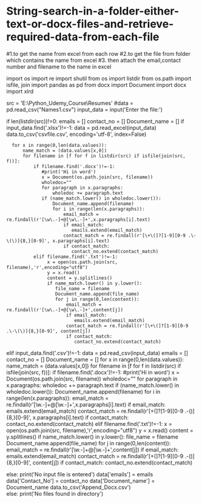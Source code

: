 # String-search-in-a-folder-either-text-or-docx-files-and-retrieve-required-data-from-each-file

#1.to get the name from excel from each row
#2.to get the file from folder which contains the name from excel
#3. then attach the email,contact number and filename to the name in excel


import os
import re
import shutil
from os import listdir
from os.path import isfile, join
import pandas as pd
from docx import Document
import docx
import xlrd

src = 'E:\Python_Udemy_Course\Resumes'
#data = pd.read_csv("Names1.csv")
input_data = input('Enter the file:')

if len(listdir(src))!=0:
   emails = []
   contact_no = []
   Document_name = []
   if input_data.find('.xlsx')!=-1:
      data = pd.read_excel(input_data)
      data.to_csv('csvfile.csv', encoding='utf-8', index=False)

      for x in range(0,len(data.values)):
          name_match = (data.values[x,0])
          for filename in [f for f in listdir(src) if isfile(join(src, f))]:
              if filename.find('.docx')!=-1:
                 #print('Hi in word')
                 x = Document(os.path.join(src, filename))
                 wholedoc=""
                 for paragraph in x.paragraphs:
                     wholedoc += paragraph.text
                 if (name_match.lower() in wholedoc.lower()):
                     Document_name.append(filename)
                     for i in range(len(x.paragraphs)):
                         email_match = re.findall(r'[\w\.-]+@[\w\.-]+',x.paragraphs[i].text)
                         if email_match:
                            emails.extend(email_match)
                         contact_match = re.findall(r'[\+\(]?[1-9][0-9 .\-\(\)]{8,}[0-9]', x.paragraphs[i].text)
                         if contact_match:
                            contact_no.extend(contact_match)
              elif filename.find('.txt')!=-1:
                   x = open(os.path.join(src, filename),'r',encoding="utf8")
                   y = x.read()
                   content = y.splitlines()
                   if name_match.lower() in y.lower():
                      file_name = filename
                      Document_name.append(file_name)
                      for j in range(0,len(content)):
                          email_match = re.findall(r'[\w\.-]+@[\w\.-]+',content[j])
                          if email_match:
                             emails.extend(email_match)
                          contact_match = re.findall(r'[\+\(]?[1-9][0-9 .\-\(\)]{8,}[0-9]', content[j])
                          if contact_match:
                             contact_no.extend(contact_match)

   elif input_data.find('.csv')!=-1:
        data = pd.read_csv(input_data)
        emails = []
        contact_no = []
        Document_name = []
        for x in range(0,len(data.values)):
            name_match = (data.values[x,0])
            for filename in [f for f in listdir(src) if isfile(join(src, f))]:
                if filename.find('.docx')!=-1:
                   #print('Hi in word')
                   x = Document(os.path.join(src, filename))
                   wholedoc=""
                   for paragraph in x.paragraphs:
                       wholedoc += paragraph.text
                   if (name_match.lower() in wholedoc.lower()):
                      Document_name.append(filename)
                      for i in range(len(x.paragraphs)):
                          email_match = re.findall(r'[\w\.-]+@[\w\.-]+',x.paragraphs[i].text)
                          if email_match:
                             emails.extend(email_match)
                          contact_match = re.findall(r'[\+\(]?[1-9][0-9 .\-\(\)]{8,}[0-9]', x.paragraphs[i].text)
                          if contact_match:
                             contact_no.extend(contact_match)
                elif filename.find('.txt')!=-1:
                     x = open(os.path.join(src, filename),'r',encoding="utf8")
                     y = x.read()
                     content = y.splitlines()
                     if name_match.lower() in y.lower():
                        file_name = filename
                        Document_name.append(file_name)
                        for j in range(0,len(content)):
                            email_match = re.findall(r'[\w\.-]+@[\w\.-]+',content[j])
                            if email_match:
                               emails.extend(email_match)
                            contact_match = re.findall(r'[\+\(]?[1-9][0-9 .\-\(\)]{8,}[0-9]', content[j])
                            if contact_match:
                               contact_no.extend(contact_match)

   else:
        print('No input file is entered')
   data['emails'] = emails
   data['Contact_No'] = contact_no
   data['Document_name'] = Document_name
   data.to_csv('Append_Docx.csv')             
else:
      print('No files found in directory')         
        
